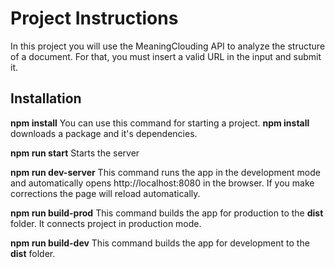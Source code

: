 # Project Instructions

In this project you will use the MeaningClouding API to analyze the structure of a document. For that, you must insert a valid URL in the input and submit it.

## Installation

**npm install**
You can use this command for starting a project.
__npm install__ downloads a package and it's dependencies.

**npm run start**
Starts the server

**npm run dev-server**
This command runs the app in the development mode and automatically opens http://localhost:8080 in the browser. If you make corrections the page will reload automatically.

**npm run build-prod**
This command builds the app for production to the __dist__ folder.
It connects project in production mode.

**npm run build-dev**
This command builds the app for development to the __dist__ folder.